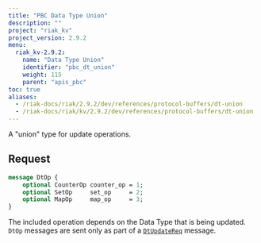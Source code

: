 ```yaml
---
title: "PBC Data Type Union"
description: ""
project: "riak_kv"
project_version: 2.9.2
menu:
  riak_kv-2.9.2:
    name: "Data Type Union"
    identifier: "pbc_dt_union"
    weight: 115
    parent: "apis_pbc"
toc: true
aliases:
  - /riak-docs/riak/2.9.2/dev/references/protocol-buffers/dt-union
  - /riak-docs/riak/kv/2.9.2/dev/references/protocol-buffers/dt-union
---
```


A "union" type for update operations.

## Request

```protobuf
message DtOp {
    optional CounterOp counter_op = 1;
    optional SetOp     set_op     = 2;
    optional MapOp     map_op     = 3;
}
```

The included operation depends on the Data Type that is being updated.
`DtOp` messages are sent only as part of a [`DtUpdateReq`]({{<baseurl>}}riak/kv/2.9.2/developing/api/protocol-buffers/dt-store) message.
